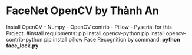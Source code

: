 # FaceNet OpenCV by Thành An
Install OpenCV - Numpy - OpenCV contrib - Pillow - Pyserial for this Project.
#install requipments:
pip install opencv-python
pip install opencv-contrib-python
pip install pillow
Face Recognition by command:
**python face_lock.py**

